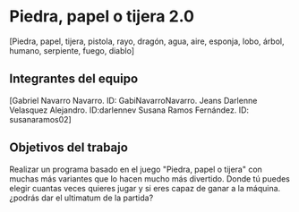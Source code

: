 # Piedra, papel o tijera 2.0

[Piedra, papel, tijera, pistola, rayo, dragón, agua, aire, esponja, lobo, árbol, humano, serpiente, fuego, diablo]

## Integrantes del equipo

[Gabriel Navarro Navarro. ID: GabiNavarroNavarro.
Jeans Darlenne Velasquez Alejandro. ID:darlennev
Susana Ramos Fernández. ID: susanaramos02]

## Objetivos del trabajo

Realizar un programa basado en el juego "Piedra, papel o tijera" con muchas más variantes que lo hacen mucho más divertido. Donde tú puedes elegir cuantas veces quieres jugar y si eres capaz de ganar a la máquina. ¿podrás dar el ultimatum de la  partida?
